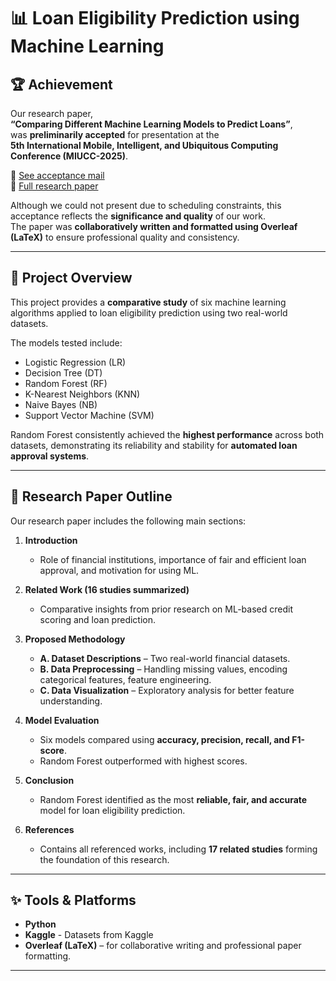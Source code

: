 # 📊 Loan Eligibility Prediction using Machine Learning

## 🏆 Achievement
Our research paper,  
**“Comparing Different Machine Learning Models to Predict Loans”**,  
was **preliminarily accepted** for presentation at the  
**5th International Mobile, Intelligent, and Ubiquitous Computing Conference (MIUCC-2025)**.  

📎 [See acceptance mail](./Mail.png)  
📎 [Full research paper](./Loan%20Prediction%20Research.pdf)  

Although we could not present due to scheduling constraints, this acceptance reflects the **significance and quality** of our work.  
The paper was **collaboratively written and formatted using Overleaf (LaTeX)** to ensure professional quality and consistency.  


---

## 📌 Project Overview
This project provides a **comparative study** of six machine learning algorithms applied to loan eligibility prediction using two real-world datasets.  

The models tested include:  
- Logistic Regression (LR)  
- Decision Tree (DT)  
- Random Forest (RF)  
- K-Nearest Neighbors (KNN)  
- Naive Bayes (NB)  
- Support Vector Machine (SVM)  

Random Forest consistently achieved the **highest performance** across both datasets, demonstrating its reliability and stability for **automated loan approval systems**.  

---

## 📖 Research Paper Outline
Our research paper includes the following main sections:  

1. **Introduction**  
   - Role of financial institutions, importance of fair and efficient loan approval, and motivation for using ML.  

2. **Related Work (16 studies summarized)**  
   - Comparative insights from prior research on ML-based credit scoring and loan prediction.  

3. **Proposed Methodology**  
   - **A. Dataset Descriptions** – Two real-world financial datasets.  
   - **B. Data Preprocessing** – Handling missing values, encoding categorical features, feature engineering.  
   - **C. Data Visualization** – Exploratory analysis for better feature understanding.  

4. **Model Evaluation**  
   - Six models compared using **accuracy, precision, recall, and F1-score**.  
   - Random Forest outperformed with highest scores.  

5. **Conclusion**  
   - Random Forest identified as the most **reliable, fair, and accurate** model for loan eligibility prediction.  

6. **References**  
   - Contains all referenced works, including **17 related studies** forming the foundation of this research.  

---

## ✨ Tools & Platforms
- **Python** 
- **Kaggle** - Datasets from Kaggle  
- **Overleaf (LaTeX)** – for collaborative writing and professional paper formatting.  

---
